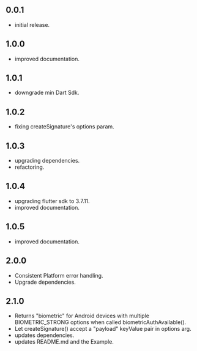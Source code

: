 ## 0.0.1

* initial release.

## 1.0.0

* improved documentation.

## 1.0.1

* downgrade min Dart Sdk.

## 1.0.2

* fixing createSignature's options param.

## 1.0.3

* upgrading dependencies.
* refactoring.

## 1.0.4

* upgrading flutter sdk to 3.7.11.
* improved documentation.

## 1.0.5

* improved documentation.

## 2.0.0

* Consistent Platform error handling.
* Upgrade dependencies.

## 2.1.0

* Returns "biometric" for Android devices with multiple BIOMETRIC_STRONG options when called
  biometricAuthAvailable().
* Let createSignature() accept a "payload" keyValue pair in options arg.
* updates dependencies.
* updates README.md and the Example.